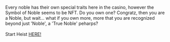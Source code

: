 Every noble has their own special traits here in the casino, however the Symbol of Noble seems to be NFT. Do you own one? Congratz, then you are a Noble, but wait... what if you own more, more that you are recognized beyond just 'Noble', a 'True Noble' peharps?&nbsp;  
&nbsp;  
Start Heist [HERE!](http://127.0.0.1:40012)